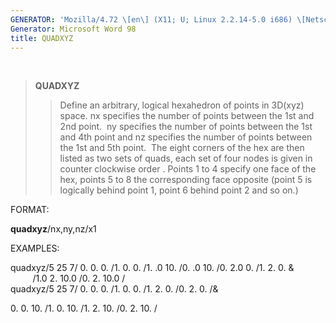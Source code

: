 ```yaml
---
GENERATOR: 'Mozilla/4.72 \[en\] (X11; U; Linux 2.2.14-5.0 i686) \[Netscape\]'
Generator: Microsoft Word 98
title: QUADXYZ
---
```


 

> **QUADXYZ**
>
> > Define an arbitrary, logical hexahedron of points in 3D(xyz) space.
> > nx specifies the number of points between the 1st and 2nd point.  ny
> > specifies the number of points between the 1st and 4th point and nz
> > specifies the number of points between the 1st and 5th point.  The
> > eight corners of the hex are then listed as two sets of quads, each
> > set of four nodes is given in counter clockwise order . Points 1 to
> > 4 specify one face of the hex, points 5 to 8 the corresponding face
> > opposite (point 5 is logically behind point 1, point 6 behind point
> > 2 and so on.)

FORMAT:

**quadxyz**/nx,ny,nz/x1

EXAMPLES:

quadxyz/5 25 7/ 0. 0. 0. /1. 0. 0. /1. .0 10. /0. .0 10. /0. 2.0 0. /1.
2. 0. &\
         /1.0 2. 10.0 /0. 2. 10.0 /\
quadxyz/5 25 7/ 0. 0. 0. /1. 0. 0. /1. 2. 0. /0. 2. 0. /&

0\. 0. 10. /1. 0. 10. /1. 2. 10. /0. 2. 10. /
